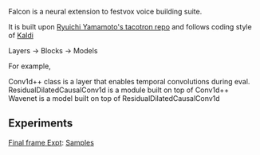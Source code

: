 Falcon is a neural extension to festvox voice building suite. 

It is built upon [Ryuichi Yamamoto's tacotron repo](https://github.com/r9y9/tacotron_pytorch) and follows coding style of [Kaldi](https://github.com/kaldi-asr/kaldi) 


Layers -> Blocks -> Models

For example,

Conv1d++ class is a layer that enables temporal convolutions during eval.<br>
ResidualDilatedCausalConv1d is a module built on top of Conv1d++ <br>
Wavenet is a model built on top of ResidualDilatedCausalConv1d

## Experiments
[Final frame Expt](https://github.com/festvox/festvox/blob/master/voices/arctic/rms/local/train_phones_finalframe.py): [Samples](http://tts.speech.cs.cmu.edu/rsk/projects/falcon/exp/final_frame.html)
